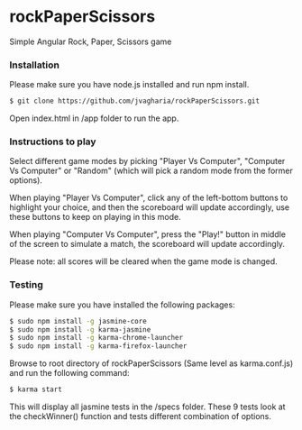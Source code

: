 # rockPaperScissors
Simple Angular Rock, Paper, Scissors game

### Installation

Please make sure you have node.js installed and run npm install.

```sh
$ git clone https://github.com/jvagharia/rockPaperScissors.git
```

Open index.html in /app folder to run the app.

### Instructions to play

Select different game modes by picking "Player Vs Computer", "Computer Vs Computer" or "Random" (which will pick a random mode from the former options).

When playing "Player Vs Computer", click any of the left-bottom buttons to highlight your choice, and then the scoreboard will update accordingly, use these buttons to keep on playing in this mode.

When playing "Computer Vs Computer", press the "Play!" button in middle of the screen to simulate a match, the scoreboard will update accordingly.

Please note: all scores will be cleared when the game mode is changed.

### Testing

Please make sure you have installed the following packages:

```sh
$ sudo npm install -g jasmine-core
$ sudo npm install -g karma-jasmine
$ sudo npm install -g karma-chrome-launcher
$ sudo npm install -g karma-firefox-launcher
```

Browse to root directory of rockPaperScissors (Same level as karma.conf.js) and run the following command:

```sh
$ karma start
```

This will display all jasmine tests in the /specs folder. These 9 tests look at the checkWinner() function and tests different combination of options. 